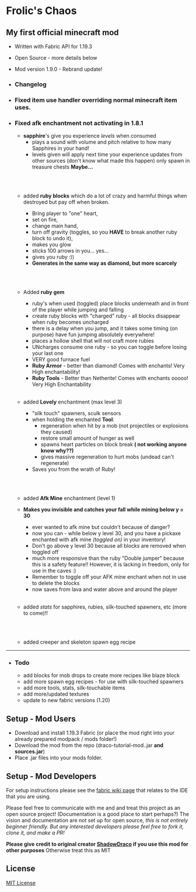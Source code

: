 # Frolic's Chaos

## My first official minecraft mod

- Written with Fabric API for 1.19.3
- Open Source - more details below
- Mod version 1.9.0 - Rebrand update!

- ### Changelog

- ### Fixed item use handler overriding normal minecraft item uses.
- ### Fixed afk enchantment not activating in 1.8.1

  - **sapphire**'s give you experience _levels_ when consumed
    - plays a sound with volume and pitch relative to how many Sapphires in your hand!
    - levels given will apply next time your experience updates from other sources (don't know what made this happen)
      only spawn in treasure chests **Maybe...**

  <br><br>

  - added **ruby blocks** which do a lot of crazy and harmful things when destroyed but pay off when broken.

    - Bring player to "one" heart,
    - set on fire,
    - change main hand,
    - turn off gravity (toggles, so you **HAVE** to
      break another ruby block to undo it),
    - makes you glow
    - sticks 100 arrows in you... yes...
    - gives you ruby :))
    - **Generates in the same way as diamond, but more scarcely**

  <br><br>

  - Added **ruby gem**

    - ruby's when used (toggled) place blocks underneath and in front of the player while jumping and falling
    - create ruby blocks with "charged" ruby - all blocks disappear when ruby becomes uncharged
    - there is a delay when you jump, and it takes some timing (on purpose) have fun jumping absolutely everywhere!
    - places a hollow shell that will not craft more rubies
    - UNcharges consume one ruby - so you can toggle before losing your last one
    - VERY good furnace fuel
    - **Ruby Armor** - better than diamond! Comes with enchants! Very High enchantability!
    - **Ruby Tools** - Better than Netherite! Comes with enchants ooooo! Very High Enchantability
      <br><br>

  - added **Lovely** enchantment (max level 3)
    - "silk touch" spawners, sculk sensors
    - when holding the enchanted **Tool**:
      - regeneration when hit by a mob (not projectiles or explosions they caused)
      - restore small amount of hunger as well
      - spawns heart particles on block break **( not working anyone know why??)**
      - gives massive regeneration to hurt mobs (undead can't regenerate)
    - Saves you from the wrath of Ruby!

  <br><br>

  - added **Afk Mine** enchantment (level 1)
  - **Makes you invisible and catches your fall while mining below y = 30**

    - ever wanted to afk mine but couldn't because of danger?
    - now you can - while below y level 30, and you have a pickaxe enchanted with afk mine
      _(toggled on)_ in your inventory!
    - Don't go above y level 30 because all blocks are removed when toggled off
    - much more responsive than the ruby "Double jumper" because this is a safety feature!!
      However, it is lacking in freedom, only for use in the caves :)
    - Remember to toggle off your AFK mine enchant when not in use to delete the blocks
    - now saves from lava and water above and around the player
      <br><br>

  - added _stats_ for sapphires, rubies, silk-touched spawners, etc (more to come)!!

  <br><br>

  - added creeper and skeleton spawn egg recipe

<hr>

- ### Todo

  - add blocks for mob drops to create more recipes like blaze block
  - add more spawn egg recipes - for use with silk-touched spawners
  - add more tools, stats, silk-touchable items
  - add more/updated textures
  - update to new fabric versions (1.20)

## Setup - Mod Users

- Download and install 1.19.3 Fabric (or place the mod right into your already prepared modpack / mods folder!)
- Download the mod from the repo (draco-tutorial-mod.<version>.jar **and sources.jar**)
- Place .jar files into your mods folder.

## Setup - Mod Developers

For setup instructions please see the [fabric wiki page](https://fabricmc.net/wiki/tutorial:setup) that relates to the IDE that you are using.

Please feel free to communicate with me and and treat this project as an open source project!
(Documentation is a good place to start perhaps?)
The vision and documentation are not set up for open source, _this is not entirely beginner friendly. But any interested developers please feel free to fork it, clone it, and make a PR!_

**Please give credit to original creator [ShadowDraco](https://github.com/ShadowDraco) if you use this mod for other purposes** Otherwise treat this as MIT

## License

[MIT License](./LICENSE)
